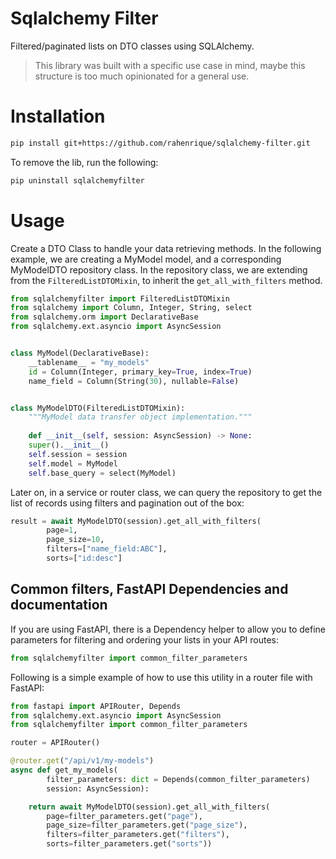 # Sqlalchemy Filter
Filtered/paginated lists on DTO classes using SQLAlchemy.

> This library was built with a specific use case in mind, maybe 
> this structure is too much opinionated for a general use.

# Installation
```bash
pip install git+https://github.com/rahenrique/sqlalchemy-filter.git
```

To remove the lib, run the following:
```bash
pip uninstall sqlalchemyfilter
```

# Usage

Create a DTO Class to handle your data retrieving methods. In the following 
example, we are creating a MyModel model, and a corresponding MyModelDTO 
repository class. In the repository class, we are extending from the 
`FilteredListDTOMixin`, to inherit the `get_all_with_filters` method.

```python
from sqlalchemyfilter import FilteredListDTOMixin
from sqlalchemy import Column, Integer, String, select
from sqlalchemy.orm import DeclarativeBase
from sqlalchemy.ext.asyncio import AsyncSession


class MyModel(DeclarativeBase):
    __tablename__ = "my_models"
    id = Column(Integer, primary_key=True, index=True)
    name_field = Column(String(30), nullable=False)


class MyModelDTO(FilteredListDTOMixin):
    """MyModel data transfer object implementation."""
    
    def __init__(self, session: AsyncSession) -> None:
    super().__init__()
    self.session = session
    self.model = MyModel
    self.base_query = select(MyModel)
```

Later on, in a service or router class, we can query the repository to get the 
list of records using filters and pagination out of the box:
```python
result = await MyModelDTO(session).get_all_with_filters(
        page=1,
        page_size=10,
        filters=["name_field:ABC"],
        sorts=["id:desc"]
```

## Common filters, FastAPI Dependencies and documentation

If you are using FastAPI, there is a Dependency helper to allow you to define 
parameters for filtering and ordering your lists in your API routes:
```python
from sqlalchemyfilter import common_filter_parameters
```

Following is a simple example of how to use this utility in a router file with 
FastAPI:
```python
from fastapi import APIRouter, Depends
from sqlalchemy.ext.asyncio import AsyncSession
from sqlalchemyfilter import common_filter_parameters

router = APIRouter()

@router.get("/api/v1/my-models")
async def get_my_models(
        filter_parameters: dict = Depends(common_filter_parameters)
        session: AsyncSession):

    return await MyModelDTO(session).get_all_with_filters(
        page=filter_parameters.get("page"),
        page_size=filter_parameters.get("page_size"),
        filters=filter_parameters.get("filters"),
        sorts=filter_parameters.get("sorts"))
```
